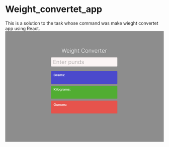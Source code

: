 # Weight_convertet_app

This is a solution to the task whose command was make wieght convertet app using React.
![Algorithm schema](./design.png)
